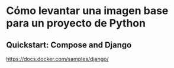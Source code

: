 # Cómo levantar una imagen base para un proyecto de Python

## Quickstart: Compose and Django
https://docs.docker.com/samples/django/